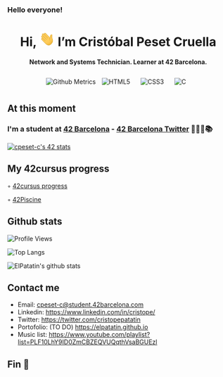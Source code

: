 ### Hello everyone! 

<div align="center">
<h1 align="center">Hi, <img width="35" src="https://github.com/1999AZZAR/1999AZZAR/blob/main/resources/img/waving.gif"> I’m Cristóbal Peset Cruella</h1>
<h4 align="center">Network and Systems Technician. Learner at 42 Barcelona.</h4>
<img src="https://metrics.lecoq.io/ElPatatin" alt="Github Metrics">
<img style="margin: 10px" src="https://profilinator.rishav.dev/skills-assets/html5-original-wordmark.svg" alt="HTML5" height="40" /> <img style="margin: 10px" src="https://profilinator.rishav.dev/skills-assets/css3-original-wordmark.svg" alt="CSS3" height="40" />  <img style="margin: 10px" src="https://profilinator.rishav.dev/skills-assets/c-original.svg" alt="C" height="40" />
</div>

## At this moment
### I'm a student at [42 Barcelona](https://www.42barcelona.com/es/) - [42 Barcelona Twitter](https://twitter.com/42BarcelonaFTef) 👨🏻‍💻📚

[![cpeset-c's 42 stats](https://badge42.vercel.app/api/v2/cl5jfm7f4019309l3bu9a6pd8/stats?cursusId=21&coalitionId=204)](https://github.com/JaeSeoKim/badge42)

## My 42cursus progress

◦ [42cursus progress](https://github.com/ElPatatin/42-Cursus_Public)

◦ [42Piscine](https://github.com/ElPatatin/42_Piscine)

## Github stats

![Profile Views](https://komarev.com/ghpvc/?username=ElPatatin)

![Top Langs](https://github-readme-stats.vercel.app/api/top-langs/?username=ElPatatin&layout=compact&theme=dark&hide_border=true)

![ElPatatin's github stats](https://github-readme-stats.vercel.app/api?username=ElPatatin&show_icons=true&hide_border=true&theme=dark)

## Contact me

* Email:      cpeset-c@student.42barcelona.com
* Linkedin:   https://www.linkedin.com/in/cristope/
* Twitter:    https://twitter.com/cristopepatatin
* Portofolio: (TO DO) https://elpatatin.github.io
* Music list: https://www.youtube.com/playlist?list=PLF10LhY9ID0ZmCBZEQVUQqthVsaBGUEzl

## Fin 🥔
